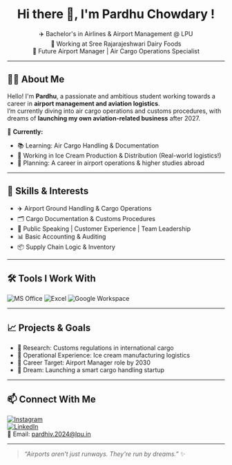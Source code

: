 <h1 align="center">Hi there 👋, I'm Pardhu Chowdary !</h1>
<p align="center">
  ✈️ Bachelor's in Airlines & Airport Management @ LPU<br>
  🧊 Working at Sree Rajarajeshwari Dairy Foods<br>
  🌟 Future Airport Manager | Air Cargo Operations Specialist
</p>

---

## 👨‍💼 About Me

Hello! I'm **Pardhu**, a passionate and ambitious student working towards a career in **airport management and aviation logistics**.  
I’m currently diving into air cargo operations and customs procedures, with dreams of **launching my own aviation-related business** after 2027.

🎯 **Currently:**
- 📚 Learning: Air Cargo Handling & Documentation
- 💼 Working in Ice Cream Production & Distribution (Real-world logistics!)
- 💭 Planning: A career in airport operations & higher studies abroad

---

## 🧠 Skills & Interests

- ✈️ Airport Ground Handling & Cargo Operations  
- 🗂️ Cargo Documentation & Customs Procedures  
- 💬 Public Speaking | Customer Experience | Team Leadership  
- 📊 Basic Accounting & Auditing  
- 📦 Supply Chain Logic & Inventory

---

## 🛠️ Tools I Work With

![MS Office](https://img.shields.io/badge/-Microsoft%20Office-0078D4?style=flat-square&logo=microsoft-office&logoColor=white)
![Excel](https://img.shields.io/badge/-Excel-217346?style=flat-square&logo=microsoft-excel&logoColor=white)
![Google Workspace](https://img.shields.io/badge/-Google%20Workspace-4285F4?style=flat-square&logo=google&logoColor=white)

---

## 📈 Projects & Goals

- 📑 Research: Customs regulations in international cargo  
- 🧊 Operational Experience: Ice cream manufacturing logistics  
- 💼 Career Target: Airport Manager role by 2030  
- 🚀 Dream: Launching a smart cargo handling startup

---

## 📫 Connect With Me

[![Instagram](https://img.shields.io/badge/-Instagram-E4405F?style=flat-square&logo=instagram&logoColor=white)](https://instagram.com/pardhuchowdaryd)  
[![LinkedIn](https://img.shields.io/badge/-LinkedIn-0077B5?style=flat-square&logo=linkedin&logoColor=white)](https://linkedin.com/in/pardhivchowdary)  
📧 Email: pardhiv.2024@lpu.in

---

> _“Airports aren't just runways. They're run by dreams.”_ ✨
